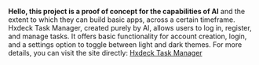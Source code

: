 **Hello, this project is a proof of concept for the capabilities of AI** and the extent to which they can build basic apps, across a certain timeframe. 
Hxdeck Task Manager, created purely by AI, allows users to log in, register, and manage tasks. 
It offers basic functionality for account creation, login, and a settings option to toggle between light and dark themes. 
For more details, you can visit the site directly: [Hxdeck Task Manager](https://infinite42.github.io)
